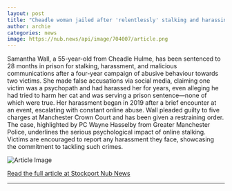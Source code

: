 ```yaml
---
layout: post
title: "Cheadle woman jailed after 'relentlessly' stalking and harassing two victims"
author: archie
categories: news
image: https://nub.news/api/image/704007/article.png
---
```

Samantha Wall, a 55-year-old from Cheadle Hulme, has been sentenced to 28 months in prison for stalking, harassment, and malicious communications after a four-year campaign of abusive behaviour towards two victims. She made false accusations via social media, claiming one victim was a psychopath and had harassed her for years, even alleging he had tried to harm her cat and was serving a prison sentence—none of which were true. Her harassment began in 2019 after a brief encounter at an event, escalating with constant online abuse. Wall pleaded guilty to five charges at Manchester Crown Court and has been given a restraining order. The case, highlighted by PC Wayne Hasselby from Greater Manchester Police, underlines the serious psychological impact of online stalking. Victims are encouraged to report any harassment they face, showcasing the commitment to tackling such crimes.

![Article Image](https://nub.news/api/image/704007/article.png)

[Read the full article at Stockport Nub News](https://stockport.nub.news/news/local-news/cheadle-woman-jailed-after-relentlessly-stalking-and-harassing-two-victims-276582)

---
